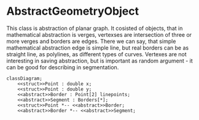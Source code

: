 # AbstractGeometryObject
This class is abstraction of planar graph. It cosisted of objects, that in mathematical abstraction is verges, vertexses are intersection of three or more verges and borders are edges.
There we can say, that simple mathematical abstraction edge is simple line, but real borders can be as straight line, as polylines, as different types of curves. Vertexes are not interesting in saving abstraction, but is important as random argument - it can be good for describing in segmentation.

```mermaid
classDiagram;   
    <<struct>>Point : double x;
    <<struct>>Point : double y;
    <<abstract>>Border : Point[2] linepoints;
    <<abstract>>Segment : Borders[*];
    <<struct>>Point *-- <<abstract>>Border;
    <<abstract>>Border *-- <<abstract>>Segment;
```